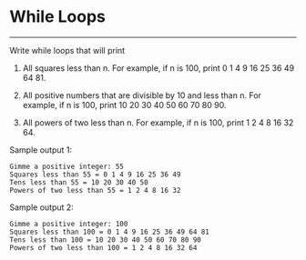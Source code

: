 # While Loops
---
Write while loops that will print

1. All squares less than n. For example, if n is 100, print 0 1 4 9 16 25 36 49 64 81.

1. All positive numbers that are divisible by 10 and less than n. For example, if n is 100, print 10 20 30 40 50 60 70 80 90.

1. All powers of two less than n. For example, if n is 100, print 1 2 4 8 16 32 64.


Sample output 1:
```
Gimme a positive integer: 55
Squares less than 55 = 0 1 4 9 16 25 36 49
Tens less than 55 = 10 20 30 40 50
Powers of two less than 55 = 1 2 4 8 16 32
```
Sample output 2:
```
Gimme a positive integer: 100
Squares less than 100 = 0 1 4 9 16 25 36 49 64 81
Tens less than 100 = 10 20 30 40 50 60 70 80 90
Powers of two less than 100 = 1 2 4 8 16 32 64
```